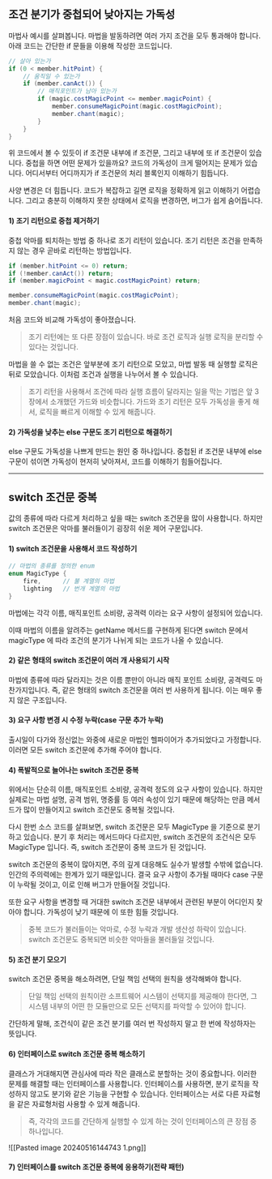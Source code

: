 
## 조건 분기가 중첩되어 낮아지는 가독성

마법사 예시를 살펴봅니다. 마법을 발동하려면 여러 가지 조건을 모두 통과해야 합니다. 아래 코드는 간단한 if 문들을 이용해 작성한 코드입니다.

```java
// 살아 있는가
if (0 < member.hitPoint) {
	// 움직일 수 있는가
	if (member.canAct()) {
		// 매직포인트가 남아 있는가
		if (magic.costMagicPoint <= member.magicPoint) {
			member.consumeMagicPoint(magic.costMagicPoint);
			member.chant(magic);
		}
	}
}
```

위 코드에서 볼 수 있듯이 if 조건문 내부에 if 조건문, 그리고 내부에 또 if 조건문이 있습니다. 중첩을 하면 어떤 문제가 있을까요? 코드의 가독성이 크게 떨어지는 문제가 있습니다. 어디서부터 어디까지가 if 조건문의 처리 블록인지 이해하기 힘듭니다.

사양 변경은 더 힘듭니다. 코드가 복잡하고 길면 로직을 정확하게 읽고 이해하기 어렵습니다. 그리고 충분히 이해하지 못한 상태에서 로직을 변경하면, 버그가 쉽게 숨어듭니다.

#### 1) 조기 리턴으로 중첩 제거하기

중첩 악마를 퇴치하는 방법 중 하나로 조기 리턴이 있습니다. 조기 리턴은 조건을 만족하지 않는 경우 곧바로 리턴하는 방법입니다.

```java
if (member.hitPoint <= 0) return;
if (!member.canAct()) return;
if (member.magicPoint < magic.costMagicPoint) return;

member.consumeMagicPoint(magic.costMagicPoint);
member.chant(magic);
```

처음 코드와 비교해 가독성이 좋아졌습니다.

> 조기 리턴에는 또 다른 장점이 있습니다. 바로 조건 로직과 실행 로직을 분리할 수 있다는 것입니다.

마법을 쓸 수 없는 조건은 앞부분에 조기 리턴으로 모았고, 마법 발동 때 실행할 로직은 뒤로 모았습니다. 이처럼 조건과 실행을 나누어서 볼 수 있습니다.

> 조기 리턴을 사용해서 조건에 따라 실행 흐름이 달라지는 일을 막는 기법은 앞 3장에서 소개했던 가드와 비슷합니다. 가드와 조기 리턴은 모두 가독성을 좋게 해서, 로직을 빠르게 이해할 수 있게 해줍니다.

#### 2) 가독성을 낮추는 else 구문도 조기 리턴으로 해결하기

else 구문도 가독성을 나쁘게 만드는 원인 중 하나입니다. 중첩된 if 조건문 내부에 else 구문이 섞이면 가독성이 현저히 낮아져서, 코드를 이해하기 힘들어집니다.


---

## switch 조건문 중복

값의 종류에 따라 다르게 처리하고 싶을 때는 switch 조건문을 많이 사용합니다. 하지만 switch 조건문은 악마를 불러들이기 굉장히 쉬운 제어 구문입니다.

#### 1) switch 조건문을 사용해서 코드 작성하기

```java
// 마법의 종류를 정의한 enum
enum MagicType {
	fire,      // 불 계열의 마법
	lighting   // 번개 계열의 마법
}
```

마법에는 각각 이름, 매직포인트 소비량, 공격력 이라는 요구 사항이 설정되어 있습니다.

이때 마법의 이름을 알려주는 getName 메서드를 구현하게 된다면 switch 문에서 magicType 에 따라 조건의 분기가 나뉘게 되는 코드가 나올 수 있습니다.

#### 2) 같은 형태의 switch 조건문이 여러 개 사용되기 시작

마법에 종류에 따라 달라지는 것은 이름 뿐만이 아니라 매직 포인트 소비량, 공격력도 마찬가지입니다. 즉, 같은 형태의 switch 조건문을 여러 번 사용하게 됩니다. 이는 매우 좋지 않은 구조입니다.

#### 3) 요구 사항 변경 시 수정 누락(case 구문 추가 누락)

출시일이 다가와 정신없는 와중에 새로운 마법인 헬파이어가 추가되었다고 가정합니다. 이러면 모든 switch 조건문에 추가해 주어야 합니다.

#### 4) 폭발적으로 늘어나는 switch 조건문 중복

위에서는 단순히 이름, 매직포인트 소비량, 공격력 정도의 요구 사항이 있습니다. 하지만 실제로는 마법 설명, 공격 범위, 명중률 등 여러 속성이 있기 때문에 해당하는 만큼 메서드가 많이 만들어지고 switch 조건문도 중복될 것입니다.

다시 한번 소스 코드를 살펴보면, switch 조건문은 모두 MagicType 을 기준으로 분기하고 있습니다. 분기 후 처리는 메서드마다 다르지만, switch 조건문의 조건식은 모두 MagicType 입니다. 즉, switch 조건문이 중복 코드가 된 것입니다.

switch 조건문의 중복이 많아지면, 주의 깊게 대응해도 실수가 발생할 수밖에 없습니다. 인간의 주의력에는 한계가 있기 때문입니다. 결국 요구 사항이 추가될 때마다 case 구문이 누락될 것이고, 이로 인해 버그가 만들어질 것입니다.

또한 요구 사항을 변경할 때 거대한 switch 조건문 내부에서 관련된 부분이 어디인지 찾아야 합니다. 가독성이 낮기 때문에 이 또한 힘들 것입니다.

> 중복 코드가 불러들이는 악마로, 수정 누락과 개발 생산성 하락이 있습니다. switch 조건문도 중복되면 비슷한 악마들을 불러들일 것입니다.

#### 5) 조건 분기 모으기

switch 조건문 중복을 해소하려면, 단일 책임 선택의 원칙을 생각해봐야 합니다.

> 단일 책임 선택의 원칙이란 소프트웨어 시스템이 선택지를 제공해야 한다면, 그 시스템 내부의 어떤 한 모듈만으로 모든 선택지를 파악할 수 있어야 합니다.

간단하게 말해, 조건식이 같은 조건 분기를 여러 번 작성하지 말고 한 번에 작성하자는 뜻입니다.

#### 6) 인터페이스로 switch 조건문 중복 해소하기

클래스가 거대해지면 관심사에 따라 작은 클래스로 분할하는 것이 중요합니다. 이러한 문제를 해결할 때는 인터페이스를 사용합니다. 인터페이스를 사용하면, 분기 로직을 작성하지 않고도 분기와 같은 기능을 구현할 수 있습니다. 인터페이스는 서로 다른 자료형을 같은 자료형처럼 사용할 수 있게 해줍니다.

> 즉, 각각의 코드를 간단하게 실행할 수 있게 하는 것이 인터페이스의 큰 장점 중 하나입니다.


![[Pasted image 20240516144743 1.png]]

#### 7) 인터페이스를 switch 조건문 중복에 응용하기(전략 패턴)
